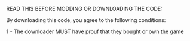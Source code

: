 READ THIS BEFORE MODDING OR DOWNLOADING THE CODE:

By downloading this code, you agree to the following conditions:

1 - The downloader MUST have prouf that they bought or own the game
